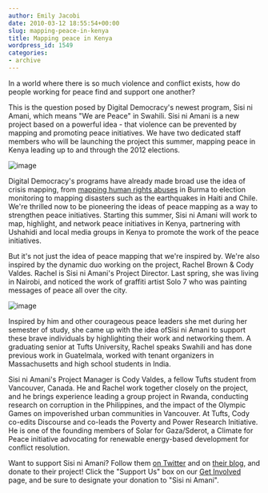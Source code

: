 ```yaml
---
author: Emily Jacobi
date: 2010-03-12 18:55:54+00:00
slug: mapping-peace-in-kenya
title: Mapping peace in Kenya
wordpress_id: 1549
categories:
- archive
---
```


In a world where there is so much violence and conflict exists, how do people working for peace find and support one another?

This is the question posed by Digital Democracy's newest program, Sisi ni Amani, which means "We are Peace" in Swahili. Sisi ni Amani is a new project based on a powerful idea - that violence can be prevented by mapping and promoting peace initiatives. We have two dedicated staff members who will be launching the project this summer, mapping peace in Kenya leading up to and through the 2012 elections.

![image](http://farm5.static.flickr.com/4013/4427004307_1338af9ee1_o.jpg)

Digital Democracy's programs have already made broad use the idea of crisis mapping, from [mapping human rights abuses](http://digital-democracy.org/what-we-do/programs/#hhr1) in Burma to election monitoring to mapping disasters such as the earthquakes in Haiti and Chile. We're thrilled now to be pioneering the ideas of peace mapping as a way to strengthen peace initiatives. Starting this summer, Sisi ni Amani will work to map, highlight, and network peace initiatives in Kenya, partnering with Ushahidi and local media groups in Kenya to promote the work of the peace initiatives.

But it's not just the idea of peace mapping that we're inspired by. We're also inspired by the dynamic duo working on the project, Rachel Brown & Cody Valdes. Rachel is Sisi ni Amani's Project Director. Last spring, she was living in Nairobi, and noticed the work of graffiti artist Solo 7 who was painting messages of peace all over the city.

![image](http://farm3.static.flickr.com/2740/4427000637_5b0d4dd171.jpg)

Inspired by him and other courageous peace leaders she met during her semester of study, she came up with the idea ofSisi ni Amani to support these brave individuals by highlighting their work and networking them. A graduating senior at Tufts University, Rachel speaks Swahili and has done previous work in Guatelmala, worked with tenant organizers in Massachusetts and high school students in India.

Sisi ni Amani's Project Manager is Cody Valdes, a fellow Tufts student from Vancouver, Canada. He and Rachel work together closely on the project, and he brings experience leading a group project in Rwanda, conducting research on corruption in the Philippines, and the impact of the Olympic Games on impoverished urban communities in Vancouver. At Tufts, Cody co-edits Discourse and co-leads the Poverty and Power Research Initiative. He is one of the founding members of Solar for Gaza/Sderot, a Climate for Peace initiative advocating for renewable energy-based development for conflict resolution.

Want to support Sisi ni Amani? Follow them [on Twitter](http://twitter.com/sisiniamani) and on [their blog](http://sisiniamani.wordpress.com/), and donate to their project! Click the "Support Us" box on our [Get Involved](http://digital-democracy.org/get-involved/) page, and be sure to designate your donation to "Sisi ni Amani".
